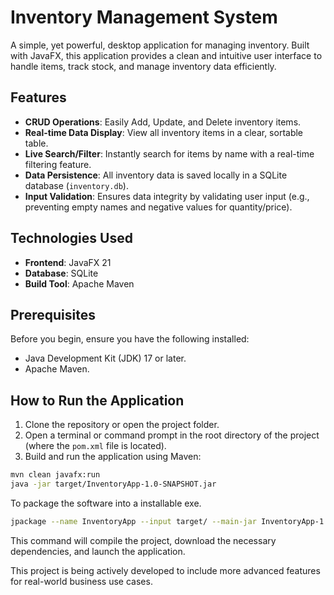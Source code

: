 # Inventory Management System

A simple, yet powerful, desktop application for managing inventory. Built with JavaFX, this application provides a clean and intuitive user interface to handle items, track stock, and manage inventory data efficiently.

## Features

- **CRUD Operations**: Easily Add, Update, and Delete inventory items.
- **Real-time Data Display**: View all inventory items in a clear, sortable table.
- **Live Search/Filter**: Instantly search for items by name with a real-time filtering feature.
- **Data Persistence**: All inventory data is saved locally in a SQLite database (`inventory.db`).
- **Input Validation**: Ensures data integrity by validating user input (e.g., preventing empty names and negative values for quantity/price).

## Technologies Used

- **Frontend**: JavaFX 21
- **Database**: SQLite
- **Build Tool**: Apache Maven

## Prerequisites

Before you begin, ensure you have the following installed:

- Java Development Kit (JDK) 17 or later.
- Apache Maven.

## How to Run the Application

1.  Clone the repository or open the project folder.
2.  Open a terminal or command prompt in the root directory of the project (where the `pom.xml` file is located).
3.  Build and run the application using Maven:

<!-- end list -->

```bash
mvn clean javafx:run
java -jar target/InventoryApp-1.0-SNAPSHOT.jar
```

To package the software into a installable exe.

```bash
jpackage --name InventoryApp --input target/ --main-jar InventoryApp-1.0-SNAPSHOT.jar --main-class com.inventory.Launcher --type exe
```

This command will compile the project, download the necessary dependencies, and launch the application.

This project is being actively developed to include more advanced features for real-world business use cases.
